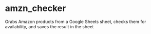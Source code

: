 # amzn_checker
Grabs Amazon products from a Google Sheets sheet, checks them for availability, and saves the result in the sheet

